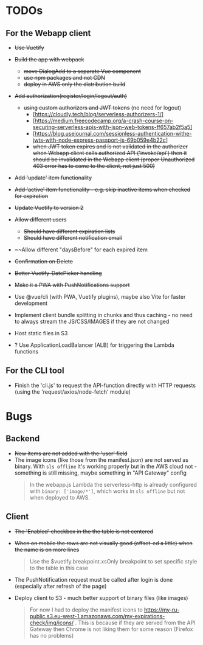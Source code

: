 # TODOs

## For the Webapp client

- ~~Use Vuetify~~

- ~~Build the app with webpack~~
  - ~~move DialogAdd to a separate Vue component~~
  - ~~use npm packages and not CDN~~
  - ~~deploy in AWS only the distribution build~~

- ~~Add authorization(register/login/logout/auth)~~
  - ~~using custom authorizers and JWT tokens~~ (no need for logout)
    - [https://cloudly.tech/blog/serverless-authorizers-1/]
    - [https://medium.freecodecamp.org/a-crash-course-on-securing-serverless-apis-with-json-web-tokens-ff657ab2f5a5]
    - [https://blog.usejournal.com/sessionless-authentication-withe-jwts-with-node-express-passport-js-69b059e4b22c]
    - ~~when JWT token expires and is not validated in the authorizer when Webapp client calls authorized API ('invoke/api') then it should be invalidated in the Webapp client (proper Unauthorized 403 error has to come to the client, not just 500)~~

- ~~Add 'update' item functionality~~
- ~~Add 'active' item functionality - e.g. skip inactive items when checked for expiration~~
- ~~Update Vuetify to version 2~~

- ~~Allow different users~~
  - ~~Should have different expiration lists~~
  - ~~Should have different notification email~~

- ~~Allow different "daysBefore" for each expired item

- ~~Confirmation on Delete~~

- ~~Better Vuetify-DatePicker handling~~

- ~~Make it a PWA with PushNotifications support~~

- Use @vue/cli (with PWA, Vuetify plugins), maybe also Vite for faster development

- Implement client bundle splitting in chunks and thus caching - no need to always stream the JS/CSS/IMAGES if they are not changed
- Host static files in S3
- ? Use ApplicationLoadBalancer (ALB) for triggering the Lambda functions

## For the CLI tool

- Finish the 'cli.js' to request the API-function directly with HTTP requests (using the 'request/axios/node-fetch' module)

# Bugs

## Backend

- ~~New items are not added with the 'user' field~~
- The image icons (like those from the manifest.json) are not served as binary. With ```sls offline``` it's working properly but in the AWS cloud not - something is still missing, maybe something in "API Gateway" config
	> In the webapp.js Lambda the serverless-http is already configured with ```binary: ['image/*']```, which works in ```sls offline``` but not when deployed to AWS.

## Client

- ~~The 'Enabled' checkbox in the the table is not centered~~
- ~~When on mobile the rows are not visually good (offset-ed a little) when the name is on more lines~~
	> Use the $vuetify.breakpoint.xsOnly breakpoint to set specific style to the table in this case

- The PushNotification request must be called after login is done (especially after refresh of the page)

- Deploy client to S3 - much better support of binary files (like images)
	> For now I had to deploy the manifest icons to https://my-ru-public.s3.eu-west-1.amazonaws.com/my-expirations-check/img/icons/ . This is because if they are served from the API Gateway then Chrome is not liking them for some reason (Firefox has no problems)
